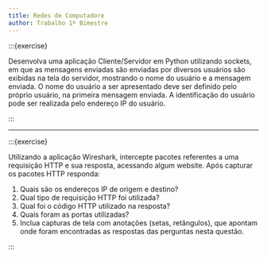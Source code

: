 ```yaml
---
title: Redes de Computadore
author: Trabalho 1º Bimestre
---
```


:::{exercise}

Desenvolva uma aplicação Cliente/Servidor em Python utilizando sockets, em que as mensagens enviadas são enviadas por diversos usuários são exibidas na tela do servidor, mostrando o nome do usuário e a mensagem enviada. O nome do usuário a ser apresentado deve ser definido pelo próprio usuário, na primeira mensagem enviada. A identificação do usuário pode ser realizada pelo endereço IP do usuário.

:::

---

:::{exercise}

Utilizando a aplicação Wireshark, intercepte pacotes referentes a uma requisição HTTP e sua resposta, acessando algum website. Após capturar os pacotes HTTP responda:

1. Quais são os endereços IP de origem e destino?
2. Qual tipo de requisição HTTP foi utilizada?
3. Qual foi o código HTTP utilizado na resposta?
4. Quais foram as portas utilizadas?
5. Inclua capturas de tela com anotações (setas, retângulos), que apontam onde foram encontradas as respostas das perguntas nesta questão.

:::

